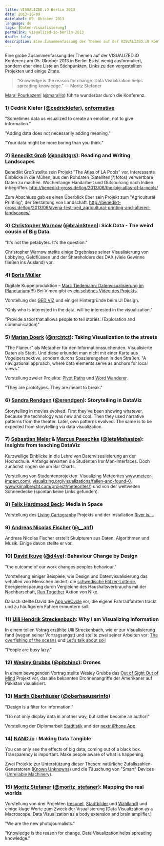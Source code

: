 ```yaml
---
title: VISUALIZED.iO Berlin 2013
date: 2013-10-09
datelabel: 09. Oktober 2013
language: de
tags: [Daten-Visualisierung]
permalink: visualized-io-berlin-2013
draft: false
description: Eine Zusammenfassung der Themen auf der VISUALIZED.iO Konferenz  2013 in Berlin.
---
```


Eine grobe Zusammenfassung der Themen auf der VISUALIZED.iO Konferenz am 05. Oktober 2013 in Berlin. Es ist wenig ausformuliert, sondern eher eine Liste an Stichpunkten, Links zu den vorgestellten Projekten und einige Zitate.

<blockquote>"Knowledge is the reason for change. Data Visualization helps spreading knowledge." &mdash; Moritz Stefaner</blockquote>

<p><a href="http://this-is-maral.com/">Maral Pourkazemi</a> (<a href="https://twitter.com/maralllo">@maralllo</a>) führte wunderbar durch die Konferenz.</p>

<h3>1) Cedrik Kiefer (<a href="https://twitter.com/CedricKiefer">@cedrickiefer</a>), <a href="http://www.onformative.com/">onformative</a></h3>
<p>"Sometimes data us visualized to create an emotion, not to give information."</p>
<p>"Adding data does not necessarily adding meaning."</p>
<p>"Your data might be more boring than you think."</p>


<h3>2) <a href="http://benedikt-gross.de/">Benedikt Groß</a> (<a href="https://twitter.com/bndktgrs">@bndktgrs</a>): Reading and Writing Landscapes</h3>
<p>Benedikt Groß stellte sein Projekt "The Atlas of LA Pools" vor. Interessante Einblicke in die Mühen, aus den Rohdaten (Satelliten(?)fotos) verwertbare Daten zu machen. Wochenlange Handarbeit und Outsourcing nach Indien inbegriffen. <a href="http://benedikt-gross.de/log/2013/06/the-big-atlas-of-la-pools/">http://benedikt-gross.de/log/2013/06/the-big-atlas-of-la-pools/</a></p>
<p>Zum Abschluss gab es einen Überblick über sein Projekt zum "Agricultural Printing", der Gestaltung von Landschaft. <a href="http://benedikt-gross.de/log/2013/06/avena-test-bed_agricultural-printing-and-altered-landscapes/">http://benedikt-gross.de/log/2013/06/avena-test-bed_agricultural-printing-and-altered-landscapes/</a></p>

<h3>3) <a href="http://christopherwarnow.com/">Christopher Warnow</a> (<a href="https://twitter.com/brainSteen">@brainSteen</a>): Sick Data - The weird cousin of Big Data.</h3>
<p>"It's not the petabytes. It's the question."</p>
<p>Christopher Warnow stellte einige Ergebnisse seiner Visualisierung von Lobbying, Geldflüssen und der Shareholders des DAX (viele Gewinne fließen ins Ausland) vor.</p>

<h3>4) <a href="http://www.esono.com/">Boris Müller</a></h3>
<p>Digitale Kuppelproduktion – <a href="http://www.marc-tiedemann.de/2013/05/fulldome-facebook-visualization/">Marc Tiedemann: Datenvisualisierung im Planetarium</a>(!!!) Bei Vimeo gibt es <a href="http://vimeo.com/73371511">ein schönes Video des Projekts</a>.</p>
<p>Vorstellung des <a href="http://viz.ged-project.de/">GED VIZ</a> und einiger Hintergründe beim UI Design.</p>
<p>"Only who is interested in the data, will be interested in the visualization."</p>
<p>"Provide a tool that allows people to tell stories. (Exploration and communication)"</p>

<h3>5) <a href="http://mariandoerk.de/">Marian Doerk</a> (<a href="https://twitter.com/nrchtct">@nrchtct</a>): Taking Visualization to the streets</h3>
<p>"The Flaneur" als Metapher für den Informationssuchenden. Visualisierte Daten als Stadt. Und diese erkundet man nicht mit einer Karte aus Vogelperspektive, sondern durchs Spazierengehen in den Straßen. "A navigational approach, where data elements serve as anchors for local views."</p>
<p>Vorstellung zweier Projekte: <a href="http://mariandoerk.de/pivotpaths/">Pivot Paths</a> und <a href="http://www.wordwanderer.org/">Word Wanderer</a>.</p>
<p>"They are prototypes. They are meant to break."</p>

<h3>6) <a href="http://sandrarendgen.wordpress.com/">Sandra Rendgen</a> (<a href="https://twitter.com/srendgen">@srendgen</a>): Storytelling in DataViz</h3>
<p>Storytelling in movies evolved. First they've been showing whatever, because the technology was new and cool. Then they used narrative patterns from the theater. Later, own patterns evolved. The same is to be expected from storytelling via data visualization.</p>

<h3>7) <a href="http://sebastianmeier.eu/">Sebastian Meier</a> &amp; <a href="http://mphasize.de/">Marcus Paeschke</a> (<a href="https://twitter.com/letsMphasize">@letsMphasize</a>): Insights from teaching DataViz</h3>
<p>Kurzweilige Einblicke in die Lehre von Datenvisualisierung an der Hochschule. Anfangs erwarten die Studenten IronMan-Interfaces. Doch zunächst ringen sie um Bar Charts.</p>
<p>Vorstellung von Studentenprojekten: Visualizing Meteorites <a href="http://www.meteor-impact.com/">www.meteor-impact.com/</a>, <a href="http://visualizing.org/visualizations/fallen-and-found-0">visualizing.org/visualizations/fallen-and-found-0</a>, <a href="http://www.kimalbrecht.com/project/meteorites/">www.kimalbrecht.com/project/meteorites/</a>) und von der weltweiten Schneedecke (spontan keine Links gefunden).</p>

<h3>8) <a href="http://www.felix-beck.de/">Felix Hardmood Beck</a>: Media in Space</h3>
<p>Vorstellung des <a href="http://www.felix-beck.de/?/media/living-cartography/">Living Cartography</a> Projekts und der Installation <a href="http://www.artcom.de/projekte/projekt/detail/river-is/">River is...</a>.</p>

<h3>9) <a href="http://anf.nu/">Andreas Nicolas Fischer</a> (<a href="https://twitter.com/__anf">@__anf</a>)</h3>
<p>Andreas Nicolas Fischer erstellt Skulpturen aus Daten, Algorithmen und Musik. Einige davon stellte er vor.</p>

<h3>10) <a href="http://ikuye.com/">David Ikuye</a> (<a href="https://twitter.com/d4ve">@d4ve</a>): Behaviour Change by Design</h3>
<p>"the outcome of our work changes peoples behaviour."</p>
<p>Vorstelleung einiger Beispiele, wie Design und Datenvisualisierung das vehalten von Menschen ändert: die <a href="http://www.thefuntheory.com/speed-camera-lottery-0">schwedische Blitzer-Lotterie</a>, Energieeinsparung durch Vergleiche des Haushaltsverbrauchs mit der Nachbarschaft, <a href="http://runtogether.jp/">Run Together</a> Aktion von Nike.</p>
<p>Danach stellte David die <a href="http://wecycle.cc/">App weCycle</a> vor, die eigene Fahrradfahrten trackt und zu häufigerem Fahren ermuntern soll.</p>

<h3>11) <a href="http://www.uhsless.de/">Ulli Hendrik Streckenbach</a>: Why I am Visualizing Information</h3>
<p>In einem tollen Votrag erzählte Ulli Streckenbach, wie er zur Visualisierung fand (wegen seiner Vortragsangst) und stellte zwei seiner Arbeiten vor: <a href="http://www.uhsless.de/?p=25">The overfishing of the oceans</a> und <a href="http://www.uhsless.de/?p=963">Let's talk about soil</a></p>
<p>"People are <del>busy</del> lazy."</p>

<h3>12) <a href="http://www.pitchinteractive.com/">Wesley Grubbs</a> (<a href="https://twitter.com/pitchinc">@pitchinc</a>): Drones</h3>
<p>In einem bewegenden Vortrag stellte Wesley Grubbs das <a href="http://drones.pitchinteractive.com/">Out of Sight Out of Mind</a> Projekt vor, das alle bekannten Drohnenangriffe der Amerikaner auf Pakistan visualisiert.</p>

<h3>13) <a href="http://www.oberhaeuser.info/">Martin Oberhäuser</a> (<a href="https://twitter.com/oberhaeuserinfo">@oberhaeuserinfo</a>)</h3>
<p>"Design is a filter for information."</p>
<p>"Do not only display data in another way, but rather become an author!"</p>
<p>Vorstellung der Diplomarbeit <a href="http://www.oberhaeuser.info/Stadtistik-City-Statistics">Stadtistik</a> und der <a href="http://www.nextr.info/">nextr iPhone App</a>.</p>

<h3>14) <a href="http://www.nand.io/">NAND.io</a> : Making Data Tangible</h3>
<p>You can only see the effects of big data, coming out of a black box. Transparency is important. Make people aware of what is happening.</p>
<p>Zwei Projekte zur Unterstützung dieser Thesen: natürliche Zufallszahlen-Generatoren (<a href="http://v2.nl/archive/works/the-known-unknowns">Known Unknowns</a>) und die Täuschung von "Smart" Devices (<a href="http://www.nand.io/awareness/unreliable-machinery">Unreliable Machinery</a>).</p>

<h3>15) <a href="http://moritz.stefaner.eu/">Moritz Stefaner</a> (<a href="https://twitter.com/moritz_stefaner">@moritz_stefaner</a>): Mapping the real worlds</h3>
<p>Vorstellung von drei Projekten (<a href="http://moritz.stefaner.eu/projects/resonet/info.html">resonet</a>, <a href="http://stadt-bilder.com/">Stadtbilder</a> und <a href="http://www.zeit.de/politik/deutschland/wahlland">Wahlland</a>) und einige kluge Worte zum Zweck der Visualisierung (Data Visualization as a Macroscope. Data Visualization as a body extension and brain amplifier.)</p>
<p>"We are the new photojournalists."</p>

<p>"Knowledge is the reason for change. Data Visualization helps spreading knowledge."</p>
